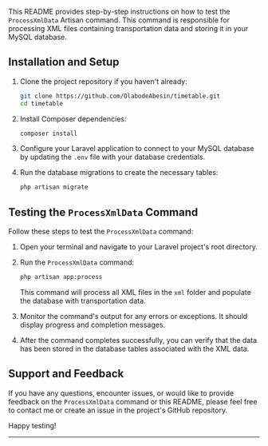 
This README provides step-by-step instructions on how to test the `ProcessXmlData` Artisan command. This command is responsible for processing XML files containing transportation data and storing it in your MySQL database.

## Installation and Setup

1. Clone the project repository if you haven't already:

   ```bash
   git clone https://github.com/OlabodeAbesin/timetable.git
   cd timetable
   ```

2. Install Composer dependencies:

   ```bash
   composer install
   ```

3. Configure your Laravel application to connect to your MySQL database by updating the `.env` file with your database credentials.

4. Run the database migrations to create the necessary tables:

   ```bash
   php artisan migrate
   ```

## Testing the `ProcessXmlData` Command

Follow these steps to test the `ProcessXmlData` command:

1. Open your terminal and navigate to your Laravel project's root directory.

2. Run the `ProcessXmlData` command:

   ```bash
   php artisan app:process
   ```

   This command will process all XML files in the `xml` folder and populate the database with transportation data.

3. Monitor the command's output for any errors or exceptions. It should display progress and completion messages.

4. After the command completes successfully, you can verify that the data has been stored in the database tables associated with the XML data.


## Support and Feedback

If you have any questions, encounter issues, or would like to provide feedback on the `ProcessXmlData` command or this README, please feel free to contact me or create an issue in the project's GitHub repository.

Happy testing!

---